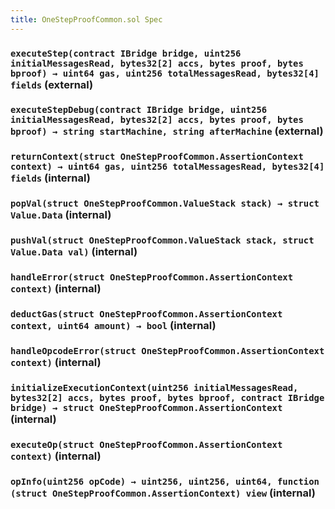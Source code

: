 ```yaml
---
title: OneStepProofCommon.sol Spec
---
```


### `executeStep(contract IBridge bridge, uint256 initialMessagesRead, bytes32[2] accs, bytes proof, bytes bproof) → uint64 gas, uint256 totalMessagesRead, bytes32[4] fields` (external)

### `executeStepDebug(contract IBridge bridge, uint256 initialMessagesRead, bytes32[2] accs, bytes proof, bytes bproof) → string startMachine, string afterMachine` (external)

### `returnContext(struct OneStepProofCommon.AssertionContext context) → uint64 gas, uint256 totalMessagesRead, bytes32[4] fields` (internal)

### `popVal(struct OneStepProofCommon.ValueStack stack) → struct Value.Data` (internal)

### `pushVal(struct OneStepProofCommon.ValueStack stack, struct Value.Data val)` (internal)

### `handleError(struct OneStepProofCommon.AssertionContext context)` (internal)

### `deductGas(struct OneStepProofCommon.AssertionContext context, uint64 amount) → bool` (internal)

### `handleOpcodeError(struct OneStepProofCommon.AssertionContext context)` (internal)

### `initializeExecutionContext(uint256 initialMessagesRead, bytes32[2] accs, bytes proof, bytes bproof, contract IBridge bridge) → struct OneStepProofCommon.AssertionContext` (internal)

### `executeOp(struct OneStepProofCommon.AssertionContext context)` (internal)

### `opInfo(uint256 opCode) → uint256, uint256, uint64, function (struct OneStepProofCommon.AssertionContext) view` (internal)
